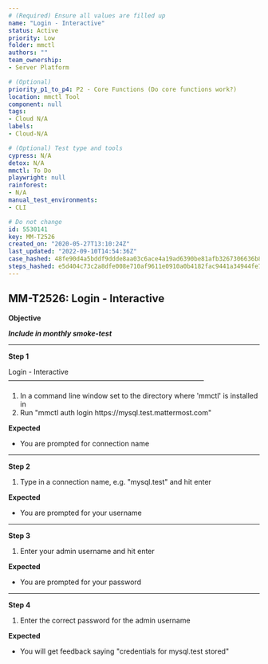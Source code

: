```yaml
---
# (Required) Ensure all values are filled up
name: "Login - Interactive"
status: Active
priority: Low
folder: mmctl
authors: ""
team_ownership: 
- Server Platform

# (Optional)
priority_p1_to_p4: P2 - Core Functions (Do core functions work?)
location: mmctl Tool
component: null
tags: 
- Cloud N/A
labels: 
- Cloud-N/A

# (Optional) Test type and tools
cypress: N/A
detox: N/A
mmctl: To Do
playwright: null
rainforest: 
- N/A
manual_test_environments: 
- CLI

# Do not change
id: 5530141
key: MM-T2526
created_on: "2020-05-27T13:10:24Z"
last_updated: "2022-09-10T14:54:36Z"
case_hashed: 48fe90d4a5bddf9ddde8aa03c6ace4a19ad6390be81afb3267306636b8352148a10c00112eb9d327c3d05e23c5520b5f
steps_hashed: e5d404c73c2a8dfe008e710af9611e0910a0b4182fac9441a34944fe7bc012bf623865550d12f3ee62804d65899bd4cd
---
```


<!-- (Auto-generated) Based on frontmatter's "key" and "name" -->

## MM-T2526: Login - Interactive

**Objective**

_**Include in monthly smoke-test**_

---

**Step 1**

Login - Interactive\
————————————————————————————

1. In a command line window set to the directory where 'mmctl' is installed in
2. Run "mmctl auth login https\://mysql.test.mattermost.com"

**Expected**

- You are prompted for connection name

---

**Step 2**

1. Type in a connection name, e.g. "mysql.test" and hit enter

**Expected**

- You are prompted for your username

---

**Step 3**

1. Enter your admin username and hit enter

**Expected**

- You are prompted for your password

---

**Step 4**

1. Enter the correct password for the admin username

**Expected**

- You will get feedback saying "credentials for mysql.test stored"
